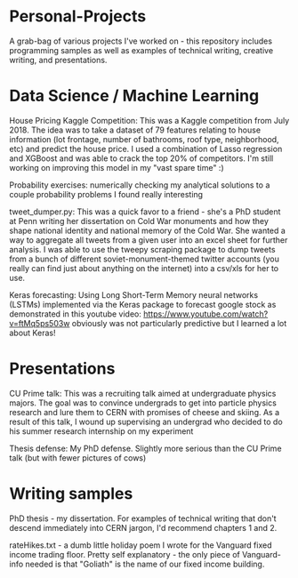 # Personal-Projects
A grab-bag of various projects I've worked on - this repository includes programming samples as well as examples of technical writing, creative writing, and presentations. 

# Data Science / Machine Learning

House Pricing Kaggle Competition: This was a Kaggle competition from July 2018. The idea was to take a dataset of 79 features relating to house information (lot frontage, number of bathrooms, roof type, neighborhood, etc) and predict the house price. I used a combination of Lasso regression and XGBoost and was able to crack the top 20% of competitors. I'm still working on improving this model in my "vast spare time" :)

Probability exercises: numerically checking my analytical solutions to a couple probability problems I found really interesting

tweet_dumper.py:
This was a quick favor to a friend - she's a PhD student at Penn writing her dissertation on Cold War monuments and how they shape national identity and national memory of the Cold War. She wanted a way to aggregate all tweets from a given user into an excel sheet for further analysis. I was able to use the tweepy scraping package to dump tweets from a bunch of different soviet-monument-themed twitter accounts (you really can find just about anything on the internet) into a csv/xls for her to use.

Keras forecasting:
Using Long Short-Term Memory neural networks (LSTMs) implemented via the Keras package to forecast google stock as demonstrated in this youtube video:
https://www.youtube.com/watch?v=ftMq5ps503w
obviously was not particularly predictive but I learned a lot about Keras!

# Presentations

CU Prime talk:
This was a recruiting talk aimed at undergraduate physics majors. The goal was to convince undergrads to get into particle physics research and lure them to CERN with promises of cheese and skiing. As a result of this talk, I wound up supervising an undergrad who decided to do his summer research internship on my experiment

Thesis defense:
My PhD defense. Slightly more serious than the CU Prime talk (but with fewer pictures of cows)

# Writing samples

PhD thesis - my dissertation. For examples of technical writing that don't descend immediately into CERN jargon, I'd recommend chapters 1 and 2.

rateHikes.txt - a dumb little holiday poem I wrote for the Vanguard fixed income trading floor. Pretty self explanatory - the only piece of Vanguard-info needed is that "Goliath" is the name of our fixed income building.
